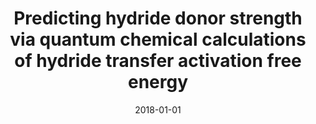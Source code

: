 ---
title: "Predicting hydride donor strength via quantum chemical calculations of hydride transfer activation free energy"
collection: publications
category: manuscripts
permalink: /publication/2018-01-01-predicting-hydride-donor-strength
excerpt: 'This paper presents a computational method to predict the strength of hydride donors by calculating the activation free energy of the hydride transfer step using quantum chemistry.'
date: 2018-01-01
venue: 'The Journal of Physical Chemistry B'
paperurl: '#'
citation: 'Alherz, A., Lim, C. H., Hynes, J. T., & Musgrave, C. B. (2018). &quot;Predicting hydride donor strength via quantum chemical calculations of hydride transfer activation free energy.&quot; <i>The Journal of Physical Chemistry B</i>.'
---
